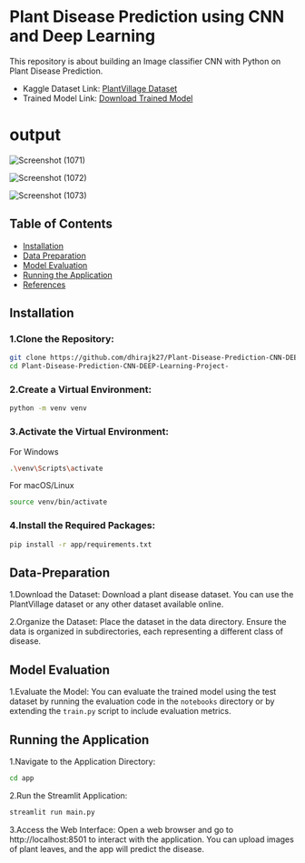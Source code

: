 
# Plant Disease Prediction using CNN and Deep Learning

This repository is about building an Image classifier CNN with Python on Plant Disease Prediction.

- Kaggle Dataset Link: [PlantVillage Dataset](https://www.kaggle.com/datasets/abdallahalidev/plantvillage-dataset)
- Trained Model Link: [Download Trained Model](https://drive.google.com/file/d/1rKh-IElSdHTqax7XdfSdZTn-r8T_qWPf/view?usp=drive_link)
# output 

![Screenshot (1071)](https://github.com/user-attachments/assets/72948d81-7e6e-426a-a084-bb312d63853d)

![Screenshot (1072)](https://github.com/user-attachments/assets/08070f8a-bff0-457a-aaaa-4655a465765e)

![Screenshot (1073)](https://github.com/user-attachments/assets/db372fa6-aa03-4139-9c6e-24f42d92adfa)

## Table of Contents
- [Installation](#installation)
- [Data Preparation](#data-preparation)
- [Model Evaluation](#model-evaluation)
- [Running the Application](#running-the-application)
- [References](#references)

## Installation

### 1.Clone the Repository:
```bash
git clone https://github.com/dhirajk27/Plant-Disease-Prediction-CNN-DEEP-Learning-Project-.git
cd Plant-Disease-Prediction-CNN-DEEP-Learning-Project-
```

### 2.Create a Virtual Environment:
```bash
python -m venv venv
```

### 3.Activate the Virtual Environment:
For Windows
```bash
.\venv\Scripts\activate
```
For macOS/Linux
```bash
source venv/bin/activate
```

### 4.Install the Required Packages:
```bash 
pip install -r app/requirements.txt
```

## Data-Preparation
1.Download the Dataset:
Download a plant disease dataset. You can use the PlantVillage dataset or any other dataset available online.

2.Organize the Dataset:
Place the dataset in the data directory. Ensure the data is organized in subdirectories, each representing a different class of disease.

## Model Evaluation

1.Evaluate the Model:
You can evaluate the trained model using the test dataset by running the evaluation code in the `notebooks` directory or by extending the `train.py` script to include evaluation metrics.

## Running the Application

1.Navigate to the Application Directory:
```bash
cd app
```

2.Run the Streamlit Application:
```bash
streamlit run main.py
```

3.Access the Web Interface:
Open a web browser and go to http://localhost:8501 to interact with the application. You can upload images of plant leaves, and the app will predict the disease.

